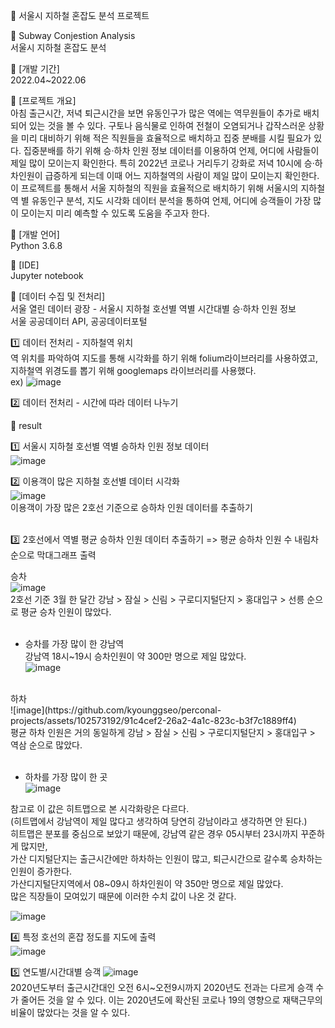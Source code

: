 :book: 서울시 지하철 혼잡도 분석 프로젝트 <br/>

:round_pushpin: Subway Conjestion Analysis <br/>
서울시 지하철 혼잡도 분석

:round_pushpin: [개발 기간] <br/>
2022.04~2022.06

:round_pushpin: [프로젝트 개요] <br/>
아침 출근시간, 저녁 퇴근시간을 보면 유동인구가 많은 역에는 역무원들이 추가로 배치되어 있는 것을 볼 수 있다. 구토나 음식물로 인하여 전철이 오염되거나 갑작스러운 상황을 미리 대비하기 위해 적은 직원들을 효율적으로 배치하고 집중 분배를 시킬 필요가 있다. 집중분배를 하기 위해 승·하차 인원 정보 데이터를 이용하여 언제, 어디에 사람들이 제일 많이 모이는지 확인한다. 특히 2022년 코로나 거리두기 강화로 저녁 10시에 승·하차인원이 급증하게 되는데 이때 어느 지하철역의 사람이 제일 많이 모이는지 확인한다.
이 프로젝트를 통해서 서울 지하철의 직원을 효율적으로 배치하기 위해 서울시의 지하철 역 별 유동인구 분석, 지도 시각화 데이터 분석을 통하여 언제, 어디에 승객들이 가장 많이 모이는지 미리 예측할 수 있도록 도움을 주고자 한다. <br/>

:round_pushpin: [개발 언어] <br/>
Python 3.6.8

:round_pushpin: [IDE] <br/>
Jupyter notebook

:round_pushpin: [데이터 수집 및 전처리] <br/>
서울 열린 데이터 광장 - 서울시 지하철 호선별 역별 시간대별 승·하차 인원 정보<br/>
서울 공공데이터 API, 공공데이터포털 <br/>

:one: 데이터 전처리 - 지하철역 위치 <br/>
역 위치를 파악하여 지도를 통해 시각화를 하기 위해 folium라이브러리를 사용하였고, 지하철역 위경도를 뽑기 위해 googlemaps 라이브러리를 사용했다.  <br/>
ex) 
![image](https://github.com/kyounggseo/perconal-projects/assets/102573192/e73f481b-2d0a-4fae-b59a-de2ad2632ca6)  <br/>

:two: 데이터 전처리 - 시간에 따라 데이터 나누기 <br/>

:round_pushpin: result <br/>

:one: 서울시 지하철 호선별 역별 승하차 인원 정보 데이터<br/>
![image](https://user-images.githubusercontent.com/102573192/223920418-aa43ba47-c028-4fb2-ba04-3946c73a1592.png)<br/>

:two: 이용객이 많은 지하철 호선별 데이터 시각화<br/>
![image](https://user-images.githubusercontent.com/102573192/223919172-f25b36d1-46d9-41ba-9a1a-c323009da2d2.png)<br/>
이용객이 가장 많은 2호선 기준으로 승하차 인원 데이터를 추출하기<br/>
<br/>

:three: 2호선에서 역별 평균 승하차 인원 데이터 추출하기 => 평균 승하차 인원 수 내림차순으로 막대그래프 출력<br/>

승차<br/>
![image](https://user-images.githubusercontent.com/102573192/223920823-7ed1f037-7b8a-482f-b004-08cae458050b.png)<br/>
2호선 기준 3월 한 달간 강남 > 잠실 > 신림 > 구로디지털단지 > 홍대입구 > 선릉 순으로 평균 승차 인원이 많았다.<br/>
<br/>

- 승차를 가장 많이 한 강남역<br/>
강남역 18시~19시 승차인원이 약 300만 명으로 제일 많았다.<br/>
![image](https://github.com/kyounggseo/perconal-projects/assets/102573192/cc9c8ddd-128a-467e-a550-f1f1c4b4e3f6)<br/>

<br/>
하차<br/>
![image](https://github.com/kyounggseo/perconal-projects/assets/102573192/91c4cef2-26a2-4a1c-823c-b3f7c1889ff4)
 <br/>
평균 하차 인원은 거의 동일하게 강남 > 잠실 > 신림 > 구로디지털단지 > 홍대입구 > 역삼 순으로 많았다.<br/>
<br/>

- 하차를 가장 많이 한 곳 <br/>
![image](https://github.com/kyounggseo/perconal-projects/assets/102573192/0c062270-0c4e-4f35-afc7-c415a8bfd44e) <br/>

참고로 이 값은 히트맵으로 본 시각화랑은 다르다.<br/>
(히트맵에서 강남역이 제일 많다고 생각하여 당연히 강남이라고 생각하면 안 된다.)<br/>
히트맵은 분포를 중심으로 보았기 때문에, 강남역 같은 경우 05시부터 23시까지 꾸준하게 많지만, <br/>
가산 디지털단지는 출근시간에만 하차하는 인원이 많고, 퇴근시간으로 갈수록 승차하는 인원이 증가한다. <br/>
가산디지털단지역에서 08~09시 하차인원이 약 350만 명으로 제일 많았다. <br/>
많은 직장들이 모여있기 때문에 이러한 수치 값이 나온 것 같다. <br/>

![image](https://github.com/kyounggseo/perconal-projects/assets/102573192/b6b48d4c-f075-4d4c-a666-136a41aa8827) <br/>

:four: 특정 호선의 혼잡 정도를 지도에 출력<br/>
![image](https://user-images.githubusercontent.com/102573192/209819450-26b5c734-3dc3-4bc4-ba0b-ea2a29b33515.png)<br/>

:five: 연도별/시간대별 승객 
![image](https://user-images.githubusercontent.com/102573192/223921977-f35476c7-9c0b-434d-861b-956cdedcd657.png) <br/>
2020년도부터 출근시간대인 오전 6시~오전9시까지 2020년도 전과는 다르게 승객 수가 줄어든 것을 알 수 있다. 이는 2020년도에 확산된 코로나 19의 영향으로 재택근무의 비율이 많았다는 것을 알 수 있다. <br/>


